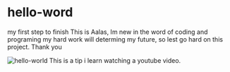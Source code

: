 # hello-word
my first step to finish
This is Aalas, Im new in the word of coding and programing my hard work will determing my future, so lest go hard on this project. Thank you

![hello-world](https://cloud.githubusercontent.com/assets/26472140/24025172/433a0082-0a8f-11e7-8580-037f85c4cd01.png)
This is a tip i learn watching a youtube video.
